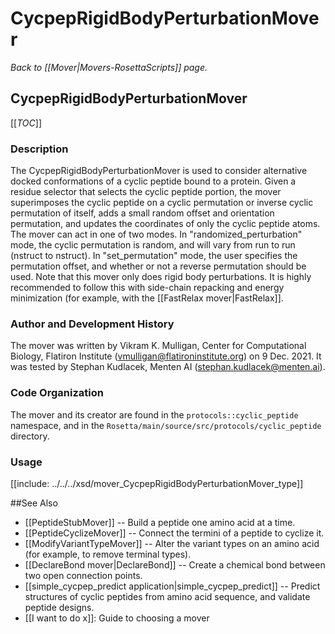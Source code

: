# CycpepRigidBodyPerturbationMover 
*Back to [[Mover|Movers-RosettaScripts]] page.*
## CycpepRigidBodyPerturbationMover

[[_TOC_]]

### Description

The CycpepRigidBodyPerturbationMover is used to consider alternative docked conformations of a cyclic peptide bound to a protein.  Given a residue selector that selects the cyclic peptide portion, the mover superimposes the cyclic peptide on a cyclic permutation or inverse cyclic permutation of itself, adds a small random offset and orientation permutation, and updates the coordinates of only the cyclic peptide atoms.  The mover can act in one of two modes.  In "randomized_perturbation" mode, the cyclic permutation is random, and will vary from run to run (nstruct to nstruct).  In "set_permutation" mode, the user specifies the permutation offset, and whether or not a reverse permutation should be used.  Note that this mover only does rigid body perturbations.  It is highly recommended to follow this with side-chain repacking and energy minimization (for example, with the [[FastRelax mover|FastRelax]].

### Author and Development History

The mover was written by Vikram K. Mulligan, Center for Computational Biology, Flatiron Institute (vmulligan@flatironinstitute.org) on 9 Dec. 2021.  It was tested by Stephan Kudlacek, Menten AI (stephan.kudlacek@menten.ai).

### Code Organization

The mover and its creator are found in the `protocols::cyclic_peptide` namespace, and in the `Rosetta/main/source/src/protocols/cyclic_peptide` directory.

### Usage

[[include: ../../../xsd/mover_CycpepRigidBodyPerturbationMover_type]]

##See Also

* [[PeptideStubMover]] -- Build a peptide one amino acid at a time.
* [[PeptideCyclizeMover]] -- Connect the termini of a peptide to cyclize it.
* [[ModifyVariantTypeMover]] -- Alter the variant types on an amino acid (for example, to remove terminal types).
* [[DeclareBond mover|DeclareBond]] -- Create a chemical bond between two open connection points.
* [[simple_cycpep_predict application|simple_cycpep_predict]] -- Predict structures of cyclic peptides from amino acid sequence, and validate peptide designs.
* [[I want to do x]]: Guide to choosing a mover
